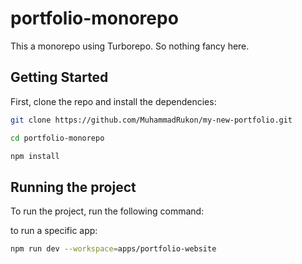 # portfolio-monorepo

This a monorepo using Turborepo. So nothing fancy here.

## Getting Started

First, clone the repo and install the dependencies:

```bash
git clone https://github.com/MuhammadRukon/my-new-portfolio.git
```

```bash
cd portfolio-monorepo
```

```bash
npm install
```

## Running the project

To run the project, run the following command:

to run a specific app:

```bash
npm run dev --workspace=apps/portfolio-website
```

